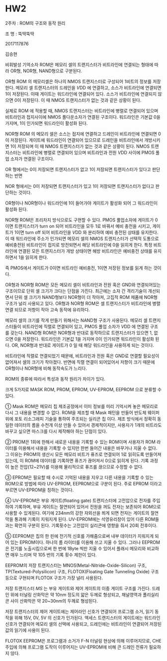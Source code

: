 # HW2

2주차 : ROM의 구조와 동작 원리

조 명 : 뚝딱뚝딱

2017117876

김승현

비휘발성 기억소자 ROM은 메모리 셀의 트랜지스터가 비트라인에 연결되는 형태에 따라 OR형, NOR형, NAND형으로 구분된다.

OR형 ROM 의 메모리셀은 하나의 NMOS 트랜지스터로 구성되어 1비트의 정보를 저장한다. 메모리 셀 트랜지스터의 드레인을 *V*DD 에 연결하고, 소스가 비트라인에 연결되면 1이 저장된다. 이때 게이트는 워드라인에 연결되어 있다. 소스가 비트라인에 연결되지 않으면 0이 저장된다. 이 때 NMOS 트랜지스터가 없는 것과 같은 상황이 된다.

실제로 ROM 에 적용할 때, NMOS 트랜지스터는 비트라인에 병렬로 연결되어 있으며 비트라인과 접지사이에 NMOS 풀다운소자가 연결된 구조이다. 워드라인은 기본값 0을 가지며, 1이 인가되면 워드라인이 활성화 된다.

NOR형 ROM 의 메모리 셀은 소스는 접지에 연결하고 드레인이 비트라인에 연결되면 0이 저장된다. 게이트에 워드라인이 연결되어 있으므로 드레인을 비트라인에서 개방시키면 1이 저장되며 이 때 NMOS 트랜지스터가 없는 것과 같은 상황이 된다. NMOS 트랜지스터는 비트라인에 병렬로 연결되어 있으며 비트라인과 전원 *V*DD 사이에 PMOS 풀업 소자가 연결된 구조이다.

OR 형에서는 0이 저장되면 트랜지스터가 없고 1이 저장되면 트랜지스터가 있다고 판단하는 반면

NOR 형에서는 0이 저장되면 트랜지스터가 있고 1이 저장되면 트랜지스터가 없다고 판단하는 것이다.

OR형이나 NOR형이나 워드라인에 1이 들어가야 게이트가 활성화 되어 그 워드라인이 활성화 된다.

NOR형 ROM은 프리차지 방식으로도 구현할 수 있다. PMOS 풀업소자에 게이트가 0 이면 트랜지스터가 turn on 되어 비트라인을 모두 1로 바꿔서 예비 충전을 시키고, 게이트가 1이면 turn off 되어 비트라인을 *V*DD 와 분리하여 예비 충전된 상태를 유지한다. 이 때 워드라인에 주소가 인가되면 메모리 셀의 NMOS 트랜지스터가 선택적 도통으로 예비충전된 비트라인이 접지로 방전되면서 해당 비트라인에 0을 읽히게 한다. 특정 비트라인에 연결된 모든 트랜지스터가 개방 상태이면 해방 비트라인은 예비충전 상태를 유지하면서 1을 읽히게 한다.

즉 PMOS에서 게이트가 0이면 비트라인 예비충전, 1이면 저장된 정보를 읽게 하는 것이다.

OR형과 NOR형 ROM은 모든 메모리 셀이 비트라인과 전원 혹은 GND와 연결되어있는 구조이므로 단위 셀 크기가 크다는 단점을 가진다. 최근에는 소자 간 격리기술이 개선되면서 단위 셀 크기가 NAND형보다 NOR형이 더 작아져, 고집적 ROM 제품에 NOR형 구조가 널리 사용되고 있다. OR형과 NOR형 ROM은 셀 트랜지스터가 비트라인에 병렬연결 되므로 저항이 작아 고속 동작에 유리하다.

메모리 셀의 크기를 작게 만들기 위해서는 NAND형 구조가 사용된다. 메모리 셀 트랜지스터들이 비트라인에 직렬로 연결되어 있고, PMOS 풀업 소자가 *V*DD 에 연결된 구조를 갖는다. NAND형 ROM은 NOR형과 반대로 동작하므로 트랜지스터가 있으면 1, 없으면 0을 저장한다. 워드라인은 기본값 1을 가지며 0이 인가되면 워드라인이 활성화 된다. OR, NOR형과 반대로 게이트가 0 일 때 해당 워드라인을 사용하게 되는 것이다.

비트라인에 직렬로 연결되었기 때문에, 비트라인과 전원 혹은 GND로 연결할 필요성이 없어져서 셀의 크기가 작아졌다. 반면에 직렬 연결이 되어있어서 저항이 크기 때문에 OR형이나 NOR형에 비해 동작속도가 느리다.

ROM의 종류에 따라서 특성과 동작 원리가 차이가 있다.

크게 5가지로 MASK ROM, PROM, EPROM, UV-EPROM, EEPROM 으로 분류할 수 있다.

① Mask ROM은 메모리 칩 제조공정에서 이미 정보를 미리 기억시켜 놓은 메모리로 다시 그 내용을 변경할 수 없다. ROM을 제조할 때 Mask 패턴을 만들어 반도체 웨이퍼 위에 포토 리소그래피 기술을 통하여 주조되는 실리콘 칩 이다. 제조 방식에서 정확히 동일한 데이터의 롬을 수천개 이상 만들 수 있어서 경제적이지만, 사용자가 1개의 비트라도 바꾸고 싶으면 마스크를 다시 제작해야 하는 단점이 있다.

② PROM은 1회에 한해서 새로운 내용을 기록할 수 있는 ROM이며 사용자가 ROM 라이터를 이용해서 내용을 기록할 수 있지만 한번 들어간 내용은 바꾸거나 지울 수 없다. 그 이유는 PROM의 생산시 모든 메모리 비트가 퓨즈로 연결되어 1로 읽히도록 만들어져 있는데, 이 ROM에 데이터를 기록하면 퓨즈가 끊어져서 0으로 읽히게 된다. 기록 과정이 높은 전압(12~21V)를 이용해 물리적으로 퓨즈를 끊으므로 수정할 수 없다.

③ EPROM은 필요할 때 수시로 기억된 내용을 지우고 다른 내용을 기록할 수 있는 ROM으로 방법에 따라 UV-EPROM, EEPROM으로 구분이 된다. 주로 EPROM 이라고 부르면 UV-EPROM을 칭하는 것이다.

④ UV-EPROM은 부유 게이트(floating gate) 트랜지스터에 고전압으로 전자를 주입하여 기록하며, 부유 게이트는 절연되어 있어서 전원을 꺼도 전자는 보존되어 ROM으로 사용할 수 있게된다. 여기에 234nm의 강한 자외선을 쬐게 되면 전자는 게이트의 절연막을 통과해 기록이 지워지게 된다. UV-EPROM에는 석영유리창이 있어 다른 ROM들과는 확연히 구분히 된다. 기록횟수는 고전압이 실리콘에 영향을 줘서 20회 전후이다.

⑤ EEPROM은 칩의 한 핀에 전기적 신호를 가해줌으로써 내부 데이터가 지워지게 되어 있는 EPROM이다. 하나의 롬 라이터를 이용해 쓰고 지울 수 있다. 그러나 EEPROM은 전기를 노출시킴으로써 한 번에 1Byte 씩만 지울 수 있어서 플래시 메모리와 비교하면 매우 느리며 약 105 번의 기록 횟수 제한이 있다.

EEPROM의 저장 트랜지스터는 MNOS(Metal-Nitride-Oxide-Silicon) 구조, TP(Textured-Polysilicon) 구조, FLOTOX(Floating Gate Tunneling Oxide) 구조 등으로 구현되며 FLOTOX 구조가 가장 널리 사용된다.

저장 트랜지스터 *MS* 는 부유 게이트와 제어 게이트의 이중 게이트 구조를 가진다. 드레인 위에 터널링 산화막은 약 10nm 정도의 얇은 두께로 형성되고, 채널영역과 폴리실리콘 사이 산화막은 약 20~30nm의 두께로 형성된다.

저장 트랜지스터의 제어 게이트에는 제어라인 신호가 연결되어 프로그램 소거, 읽기 동작을 위해 15V, 0V, 5V 의 신호가 인가된다. 액세스 트랜지스터의 게이트에는 워드라인 신호가 연결되어 메모리 셀의 선택에 사용되고, 드레인에는 비트라인이 연결되어 저장된 값의 읽기에 사용이 된다.

FLOTOX EEPROM은 프로그램과 소거가 F-N 터널링 현상에 의해 이루어지므로, CHE 주입에 의해 프로그램 도작이 이루어지는 UV-EPROM에 비해 큰 드레인 전류가 필요하지 않다.